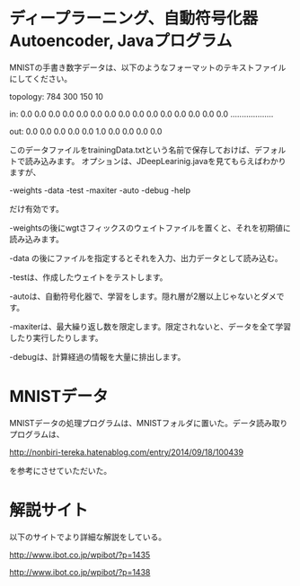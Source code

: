 # ディープラーニング、自動符号化器 Autoencoder, Javaプログラム

MNISTの手書き数字データは、以下のようなフォーマットのテキストファイルにしてください。

topology: 784 300 150 10

in: 0.0 0.0 0.0 0.0 0.0 0.0 0.0 0.0 0.0 0.0 0.0 0.0 0.0 0.0 0.0 ...................

out: 0.0 0.0 0.0 0.0 0.0 1.0 0.0 0.0 0.0 0.0 

このデータファイルをtrainingData.txtという名前で保存しておけば、デフォルトで読み込みます。
オプションは、JDeepLearinig.javaを見てもらえばわかりますが、

-weights -data -test -maxiter -auto -debug -help

だけ有効です。

-weightsの後にwgtさフィックスのウェイトファイルを置くと、それを初期値に読み込みます。

-data の後にファイルを指定するとそれを入力、出力データとして読み込む。

-testは、作成したウェイトをテストします。

-autoは、自動符号化器で、学習をします。隠れ層が2層以上じゃないとダメです。

-maxiterは、最大繰り返し数を限定します。限定されないと、データを全て学習したり実行したりします。

-debugは、計算経過の情報を大量に排出します。

# MNISTデータ

MNISTデータの処理プログラムは、MNISTフォルダに置いた。データ読み取りプログラムは、

http://nonbiri-tereka.hatenablog.com/entry/2014/09/18/100439

を参考にさせていただいた。

# 解説サイト

以下のサイトでより詳細な解説をしている。

http://www.ibot.co.jp/wpibot/?p=1435

http://www.ibot.co.jp/wpibot/?p=1438
